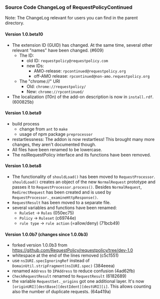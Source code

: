 ### Source Code ChangeLog of RequestPolicyContinued

Note: The ChangeLog relevant for users you can find in the parent directory.

#### Version 1.0.beta10
* The extension ID (GUID) has changed. At the same time, several other
  relevant "names" have been changed. (#609)
  * The ID:
    * old ID: `requestpolicy@requestpolicy.com`
    * new IDs:
       * AMO-release:     `rpcontinued@requestpolicy.org`
       * off-AMO release: `rpcontinued@non-amo.requestpolicy.org`
  * The "chrome://" URI
    * Old: `chrome://requestpolicy/`
    * New: `chrome://rpcontinued/`
* The localization (l10n) of the add-on description is now
  in `install.rdf`. (600825b)


#### Version 1.0.beta9
* build process
  * change from `ant` to `make`
  * usage of npm package `preprocessor`
* restartlessness: The addon is now restartless! This brought
  many more changes, they aren't documented though.
* All files have been renamed to be lowercase.
* The nsIRequestPolicy interface and its functions have been removed.


#### Version 1.0.beta8
* The functionality of `shouldLoad()` has been moved to `RequestProcessor`.
  `shouldLoad()` creates an object of the new `NormalRequest` prototype and
  passes it to `RequestProcessor.process()`.
  Besides `NormalRequest`, `RedirectRequest` has been created and is used by
  `RequestProcessor._examineHttpResponse()`.
* `RequestResult` has been moved to a separate file.
* several variables and functions have been renamed:
  * `RuleSet` → `Rules` (050ec75)
  * `Policy` → `Ruleset` (c69744e)
  * `rule type` → `rule action` (=allow/deny) (71bcb49)


#### Version 1.0.0b7 (changes since 1.0.0b3)
* forked version 1.0.0b3 from
  https://github.com/RequestPolicy/requestpolicy/tree/dev-1.0
* whitespace at the end of the lines removed (c5c1551)
* use `nsIURI.specIgnoringRef` instead of
  `DomainUtil.stripFragment(nsIURI.spec)` (384eeea)
* renamed `Address` to `IPAddress` to reduce confusion (4ad62fb)
* `CheckRequestResult` renamed to `RequestResult` (6182689)
* the variable `RequestSet._origins` got one additional layer. It's now
  `[originURI][destBase][destIdent][destURI][i]`. This allows counting also
  the number of duplicate requests. (64a419a)
